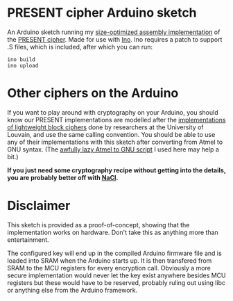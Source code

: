 PRESENT cipher Arduino sketch
=============================

An Arduino sketch running my [size-optimized assembly implementation](https://github.com/aczid/ru_crypto_engineering) of the [PRESENT cipher](http://en.wikipedia.org/wiki/PRESENT_%28cipher%29).
Made for use with [Ino](http://inotool.org/).
Ino requires a patch to support .S files, which is included, after which you can run:

    ino build
    ino upload

Other ciphers on the Arduino
============================

If you want to play around with cryptography on your Arduino, you should know our PRESENT implementations are modelled after the [implementations of lightweight block ciphers](http://perso.uclouvain.be/fstandae/lightweight_ciphers/) done by researchers at the University of Louvain, and use the same calling convention.
You should be able to use any of their implementations with this sketch after converting from Atmel to GNU syntax. (The [awfully lazy Atmel to GNU script](https://gist.github.com/aczid/7423399) I used here may help a bit.)

**If you just need some cryptography recipe without getting into the details, you are probably better off with [NaCl](http://cryptojedi.org/crypto/).**

Disclaimer
==========

This sketch is provided as a proof-of-concept, showing that the implementation works on hardware.
Don't take this as anything more than entertainment.

The configured key will end up in the compiled Arduino firmware file and is loaded into SRAM when the Arduino starts up.
It is then transfered from SRAM to the MCU registers for every encryption call.
Obviously a more secure implementation would never let the key exist anywhere besides MCU registers but these would have to be reserved, probably ruling out using libc or anything else from the Arduino framework.

